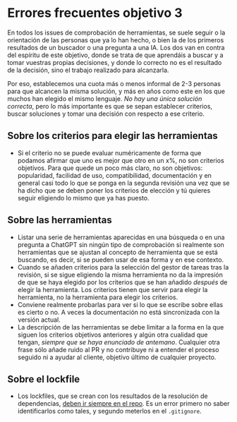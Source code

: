 # Errores frecuentes objetivo 3

En todos los issues de comprobación de herramientas, se suele seguir o la
orientación de las personas que ya lo han hecho, o bien la de los primeros
resultados de un buscador o una pregunta a una IA. Los dos van en contra del
espíritu de este objetivo, donde se trata de que aprendáis a buscar y a tomar
vuestras propias decisiones, y donde lo correcto no es el resultado de la
decisión, sino el trabajo realizado para alcanzarla.

Por eso, establecemos una cuota más o menos informal de 2-3 personas para que
alcancen la misma solución, y más en años como este en los que muchos han
elegido el mismo lenguaje. *No hay una única solución correcta*, pero lo más
importante es que se sepan establecer criterios, buscar soluciones y tomar una
decisión con respecto a ese criterio.

## Sobre los criterios para elegir las herramientas

* Si el criterio no se puede evaluar numéricamente de forma que podamos afirmar
  que uno es mejor que otro en un x%, no son criterios objetivos. Para que quede
  un poco más claro, no son objetivos: popularidad, facilidad de uso,
  compatibilidad, documentación y en general casi todo lo que se ponga en la
  segunda revisión una vez que se ha dicho que se deben poner los criterios de
  elección y tú quieres seguir eligiendo lo mismo que ya has puesto.

## Sobre las herramientas

* Listar una serie de herramientas aparecidas en una búsqueda o en una pregunta
  a ChatGPT sin ningún tipo de comprobación si realmente son herramientas que se
  ajustan al concepto de herramienta que se está buscando, es decir, si se
  pueden usar de esa forma y en ese contexto.
* Cuando se añaden criterios para la selección del gestor de tareas tras la
  revisión, si se sigue eligiendo la misma herramienta no da la impresión de que
  se haya elegido por los criterios que se han añadido *después* de elegir la
  herramienta. Los criterios tienen que servir para elegir la herramienta, no la
  herramienta para elegir los criterios.
* Conviene realmente probarlas para ver si lo que se escribe sobre ellas es
  cierto o no. A veces la documentación no está sincronizada con la versión
  actual.
* La descripción de las herramientas se debe limitar a la forma en la que siguen
  los criterios objetivos anteriores y algún otra cualidad que tengan, *siempre
  que se haya enunciado de antemano*. Cualquier otra frase sólo añade ruido al
  PR y no contribuye ni a entender el proceso seguido ni a ayudar al cliente,
  objetivo último de cualquier proyecto.
  
## Sobre el lockfile

* Los lockfiles, que se crean con los resultados de la resolución de
  dependencias, [deben ir siempre en el
  repo](https://classic.yarnpkg.com/blog/2016/11/24/lockfiles-for-all/). Es un
  error primero no saber identificarlos como tales, y segundo meterlos en el
  `.gitignore`.
